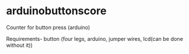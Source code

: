 # arduinobuttonscore
Counter for button press (arduino)

Requirements- button (four legs, arduino, jumper wires, lcd(can be done without it))
